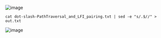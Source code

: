 ![image](https://github.com/stensil4rt/CodeBy/assets/62753044/a7b2dd5a-fb75-4691-a800-9242f265814a)

```
cat dot-slash-PathTraversal_and_LFI_pairing.txt | sed -e "s/.$//" > out.txt 
```
![image](https://github.com/stensil4rt/CodeBy/assets/62753044/b25a1bf9-7098-41c8-9561-85efa6a8ccaa)

